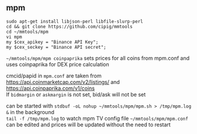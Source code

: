 ## mpm

```
sudo apt-get install libjson-perl libfile-slurp-perl
cd && git clone https://github.com/cipig/mmtools
cd ~/mmtools/mpm
vi mpm
my $cex_apikey = "Binance API Key";
my $cex_seckey = "Binance API secret";
```

`~/mmtools/mpm/mpm coinpaprika` sets prices for all coins from mpm.conf and uses coinpaprika for DEX price calculation  

cmcid/papid in `mpm.conf` are taken from https://api.coinmarketcap.com/v2/listings/ and  https://api.coinpaprika.com/v1/coins  
If `bidmargin` or `askmargin` is not set, bid/ask will not be set  

can be started with `stdbuf -oL nohup ~/mmtools/mpm/mpm.sh > /tmp/mpm.log &` in the background  
`tail -f /tmp/mpm.log` to watch mpm TV
config file `~/mmtools/mpm/mpm.conf` can be edited and prices will be updated without the need to restart  

